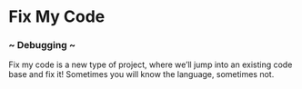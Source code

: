 # Fix My Code

### ~ Debugging ~
Fix my code is a new type of project, where we’ll jump into an existing code base and fix it! Sometimes you will know the language, sometimes not.


